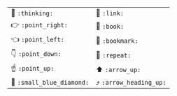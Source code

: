 |                                             |                                         |
| ------------------------------------------- | --------------------------------------- |
| :thinking: `:thinking:`                     | :link: `:link:`                         |
| :point_right: `:point_right:`               | :book: `:book:`                         |
| :point_left: `:point_left:`                 | :bookmark: `:bookmark:`                 |
| :point_down: `:point_down:`                 | :repeat: `:repeat:`                     |
| :point_up: `:point_up:`                     | :arrow_up: `:arrow_up:`                 |
| :small_blue_diamond: `:small_blue_diamond:` | :arrow_heading_up: `:arrow_heading_up:` |
